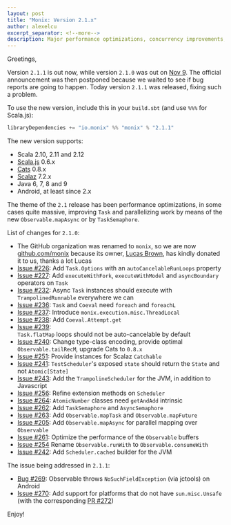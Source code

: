 ```yaml
---
layout: post
title: "Monix: Version 2.1.x"
author: alexelcu
excerpt_separator: <!--more-->
description: Major performance optimizations, concurrency improvements, new operators3
---
```


Greetings,

Version `2.1.1` is out now, while version `2.1.0` was out
on [Nov 9](https://github.com/monix/monix/blob/master/CHANGES.md).
The official announcement was then postponed because we waited to see
if bug reports are going to happen. Today version `2.1.1` was
released, fixing such a problem.

To use the new version, include this in your `build.sbt` (and use
`%%%` for Scala.js):

```scala
libraryDependencies += "io.monix" %% "monix" % "2.1.1"
```

The new version supports:

- Scala 2.10, 2.11 and 2.12
- [Scala.js](http://www.scala-js.org/) 0.6.x
- [Cats](http://typelevel.org/cats/) 0.8.x
- [Scalaz](https://github.com/scalaz/scalaz) 7.2.x
- Java 6, 7, 8 and 9
- Android, at least since 2.x

The theme of the `2.1` release has been performance optimizations, in
some cases quite massive, improving `Task` and parallelizing work by
means of the new `Observable.mapAsync` or by `TaskSemaphore`.

<!--more-->

List of changes for `2.1.0`:


- The GitHub organization was renamed to `monix`, so we are
  now [github.com/monix](https://github.com/monix) because its
  owner, [Lucas Brown](https://github.com/vanit), has kindly donated
  it to us, thanks a lot Lucas
- [Issue #226](https://github.com/monix/monix/issues/226):
  Add `Task.Options` with an `autoCancelableRunLoops` property
- [Issue #227](https://github.com/monix/monix/issues/227): 
  Add `executeWithFork`, `executeWithModel` and `asyncBoundary` 
  operators on `Task`
- [Issue #232](https://github.com/monix/monix/issues/232):
  Async `Task` instances should execute with `TrampolinedRunnable` 
  everywhere we can 
- [Issue #236](https://github.com/monix/monix/issues/236): 
  `Task` and `Coeval` need `foreach` and `foreachL`
- [Issue #237](https://github.com/monix/monix/issues/237): 
  Introduce `monix.execution.misc.ThreadLocal`
- [Issue #238](https://github.com/monix/monix/issues/238):
  Add `Coeval.Attempt.get`
- [Issue #239](https://github.com/monix/monix/issues/239):  
  `Task.flatMap` loops should not be auto-cancelable by default
- [Issue #240](https://github.com/monix/monix/pull/240):
  Change type-class encoding, provide optimal `Observable.tailRecM`,
  upgrade Cats to `0.8.x` 
- [Issue #251](https://github.com/monix/monix/issues/251):
  Provide instances for Scalaz `Catchable`
- [Issue #241](https://github.com/monix/monix/issues/241): `TestScheduler`'s 
  exposed `state` should return the `State` and not `Atomic[State]`
- [Issue #243](https://github.com/monix/monix/issues/243): 
  Add the `TrampolineScheduler` for the JVM, in addition to Javascript  
- [Issue #256](https://github.com/monix/monix/issues/256):
  Refine extension methods on `Scheduler`
- [Issue #264](https://github.com/monix/monix/issues/264):
  `AtomicNumber` classes need `getAndAdd` intrinsic
- [Issue #262](https://github.com/monix/monix/issues/262):
  Add `TaskSemaphore` and `AsyncSemaphore`
- [Issue #263](https://github.com/monix/monix/issues/263): 
  Add `Observable.mapTask` and `Observable.mapFuture`
- [Issue #205](https://github.com/monix/monix/issues/205):
  Add `Observable.mapAsync` for parallel mapping over `Observable`
- [Issue #261](https://github.com/monix/monix/issues/261):
  Optimize the performance of the `Observable` buffers
- [Issue #254](https://github.com/monix/monix/issues/254)
  Rename `Observable.runWith` to `Observable.consumeWith`
- [Issue #242](https://github.com/monix/monix/issues/242):
  Add `Scheduler.cached` builder for the JVM

The issue being addressed in `2.1.1`:

- [Bug #269](https://github.com/monix/monix/issues/269): Observable
  throws `NoSuchFieldException` (via jctools) on Android
- [Issue #270](https://github.com/monix/monix/issues/270): Add support
  for platforms that do not have `sun.misc.Unsafe`
  (with the corresponding [PR #272](https://github.com/monix/monix/pull/272))
  
Enjoy!
